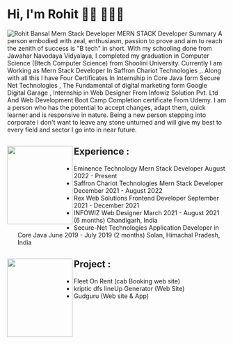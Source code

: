 # Hi, I'm Rohit 👋🏾 👩🏾‍💻

<img src="[https://raw.githubusercontent.com/M0nica/M0nica/master/gh-header-image-cropped.png](https://img.freepik.com/free-vector/cute-happy-smiling-child-isolated-white_1308-32243.jpg?w=360&t=st=1666240270~exp=1666240870~hmac=81673f5bbcd1cc54712c182b77f9e90f292fbe655d065e9b6844bd8d8e229fc8)" alt="Rohit Bansal Mern Stack Developer">
MERN STACK Developer  Summary A person embodied with zeal, enthusiasm, passion to prove and aim to reach the zenith of success is "B tech" in short. With my schooling done from Jawahar Navodaya Vidyalaya, I completed my graduation in Computer Science (Btech Computer Science) from Shoolini University. Currently I am Working as Mern Stack Developer In Saffron Chariot Technologies ,. Along with all this I have Four Certificates In Internship in Core Java form Secure Net Technologies , The Fundamental of digital marketing form Google Digital Garage , Internship in Web Designer From Infowiz Solution Pvt. Ltd And Web Development Boot Camp Completion certificate From Udemy. I am a person who has the potential to accept changes, adapt them, quick learner and is responsive in nature. Being a new person stepping into corporate I don't want to leave any stone unturned and will give my best to every field and sector I go into in near future.


## Experience : <a href="https://github.com/rohitbansal11/My_Profile"><img align="left" width="150" height="180" src="https://res.cloudinary.com/djqw1f0jn/image/upload/v1666240627/pngegg_zkuzc5.png"></a>
- Eminence Technology Mern Stack Developer August 2022 - Present  
- Saffron Chariot Technologies Mern Stack Developer December 2021 - August 2022
- Rex Web Solutions Frontend Developer September 2021 - December 2021 
- INFOWIZ Web Designer March 2021 - August 2021 (6 months) Chandigarh, India
- Secure-Net Technologies Application Developer in Core Java June 2019 - July 2019 (2 months) Solan, Himachal Pradesh, India

## Project  : <a href="https://github.com/rohitbansal11/My_Profile"><img align="left" width="150" height="180" src="https://res.cloudinary.com/djqw1f0jn/image/upload/v1666240627/pngegg_zkuzc5.png"></a>
- Fleet On Rent (cab Booking web site)  
- kriptic dfs lineUp Generator (Web Site)
- Gudguru (Web site & App)
